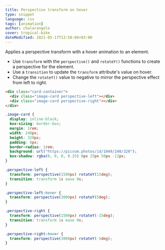 ```yaml
---
title: Perspective transform on hover
type: snippet
language: css
tags: [animation]
author: chalarangelo
cover: tropical-bike
dateModified: 2021-05-17T13:58:04+03:00
---
```


Applies a perspective transform with a hover animation to an element.

- Use `transform` with the `perspective()` and `rotateY()` functions to create a perspective for the element.
- Use a `transition` to update the `transform` attribute's value on hover.
- Change the `rotateY()` value to negative to mirror the perspective effect from left to right.

```html
<div class="card-container">
  <div class="image-card perspective-left"></div>
  <div class="image-card perspective-right"></div>
</div>
```

```css
.image-card {
  display: inline-block;
  box-sizing: border-box;
  margin: 1rem;
  width: 240px;
  height: 320px;
  padding: 8px;
  border-radius: 1rem;
  background: url("https://picsum.photos/id/1049/240/320");
  box-shadow: rgba(0, 0, 0, 0.25) 0px 25px 50px -12px;
}

.perspective-left {
  transform: perspective(1500px) rotateY(15deg);
  transition: transform 1s ease 0s;
}

.perspective-left:hover {
  transform: perspective(3000px) rotateY(5deg);
}

.perspective-right {
  transform: perspective(1500px) rotateY(-15deg);
  transition: transform 1s ease 0s;
}

.perspective-right:hover {
  transform: perspective(3000px) rotateY(-5deg);
}
```
